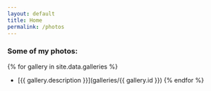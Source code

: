 ```yaml
---
layout: default
title: Home
permalink: /photos
---
```


### Some of my photos:

{% for gallery in site.data.galleries %}
- [{{ gallery.description }}](galleries/{{ gallery.id }})
{% endfor %}
